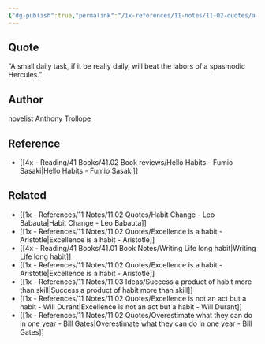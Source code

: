 ```yaml
---
{"dg-publish":true,"permalink":"/1x-references/11-notes/11-02-quotes/a-small-daily-task-will-beat-a-spasmodic-hercules-anthony-trollope/","title":"A small daily task will beat a spasmodic Hercules - Anthony Trollope"}
---
```



## Quote
 “A small daily task, if it be really daily, will beat the labors of a spasmodic Hercules.” 

## Author
novelist Anthony Trollope

## Reference
- [[4x - Reading/41 Books/41.02 Book reviews/Hello Habits - Fumio Sasaki\|Hello Habits - Fumio Sasaki]]

## Related
- [[1x - References/11 Notes/11.02 Quotes/Habit Change - Leo Babauta\|Habit Change - Leo Babauta]]
- [[1x - References/11 Notes/11.02 Quotes/Excellence is a habit - Aristotle\|Excellence is a habit - Aristotle]]
- [[4x - Reading/41 Books/41.01 Book Notes/Writing Life long habit\|Writing Life long habit]]
- [[1x - References/11 Notes/11.02 Quotes/Excellence is a habit - Aristotle\|Excellence is a habit - Aristotle]]
- [[1x - References/11 Notes/11.03 Ideas/Success a product of habit more than skill\|Success a product of habit more than skill]]
- [[1x - References/11 Notes/11.02 Quotes/Excellence is not an act but a habit - Will Durant\|Excellence is not an act but a habit - Will Durant]]
- [[1x - References/11 Notes/11.02 Quotes/Overestimate what they can do in one year - Bill Gates\|Overestimate what they can do in one year - Bill Gates]]
